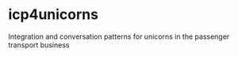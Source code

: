 # icp4unicorns
Integration and conversation patterns for unicorns in the passenger transport business
